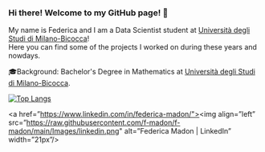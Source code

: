 ### Hi there! Welcome to my GitHub page! 👋

My name is Federica and I am a Data Scientist student at [Università degli Studi di Milano-Bicocca](https://www.unimib.it/)! <br>
Here you can find some of the projects I worked on during these years and nowdays.

🎓Background: Bachelor's Degree in Mathematics at <a href="https://www.unimib.it/triennale/matematica">Università degli Studi di Milano-Bicocca</a>.

[![Top Langs](https://github-readme-stats.vercel.app/api/top-langs/?username=f-madon&layout=compact)](https://github.com/f-madon)

<a href=”https://www.linkedin.com/in/federica-madon/"><img align=”left” src=”https://raw.githubusercontent.com/f-madon/f-madon/main/Images/linkedin.png" alt=”Federica Madon | LinkedIn” width=”21px”/></a>
